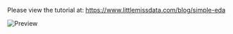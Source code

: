 
Please view the tutorial at: https://www.littlemissdata.com/blog/simple-eda

![Preview](https://github.com/lgellis/MiscTutorial/blob/master/simple_eda/dataExplorerGifLg.gif)
